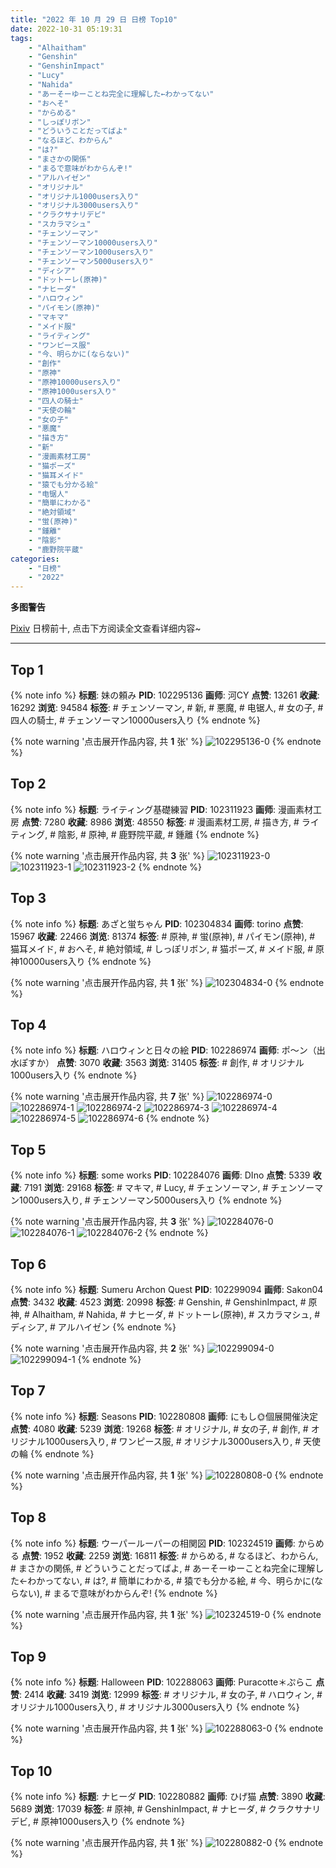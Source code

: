 ```yaml
---
title: "2022 年 10 月 29 日 日榜 Top10"
date: 2022-10-31 05:19:31
tags:
    - "Alhaitham"
    - "Genshin"
    - "GenshinImpact"
    - "Lucy"
    - "Nahida"
    - "あーそーゆーことね完全に理解した←わかってない"
    - "おへそ"
    - "からめる"
    - "しっぽリボン"
    - "どういうことだってばよ"
    - "なるほど、わからん"
    - "は?"
    - "まさかの関係"
    - "まるで意味がわからんぞ!"
    - "アルハイゼン"
    - "オリジナル"
    - "オリジナル1000users入り"
    - "オリジナル3000users入り"
    - "クラクサナリデビ"
    - "スカラマシュ"
    - "チェンソーマン"
    - "チェンソーマン10000users入り"
    - "チェンソーマン1000users入り"
    - "チェンソーマン5000users入り"
    - "ディシア"
    - "ドットーレ(原神)"
    - "ナヒーダ"
    - "ハロウィン"
    - "パイモン(原神)"
    - "マキマ"
    - "メイド服"
    - "ライティング"
    - "ワンピース服"
    - "今、明らかに(ならない)"
    - "創作"
    - "原神"
    - "原神10000users入り"
    - "原神1000users入り"
    - "四人の騎士"
    - "天使の輪"
    - "女の子"
    - "悪魔"
    - "描き方"
    - "新"
    - "漫画素材工房"
    - "猫ポーズ"
    - "猫耳メイド"
    - "猿でも分かる絵"
    - "电锯人"
    - "簡単にわかる"
    - "絶対領域"
    - "蛍(原神)"
    - "鍾離"
    - "陰影"
    - "鹿野院平蔵"
categories:
    - "日榜"
    - "2022"
---
```


<i class="fa fa-triangle-exclamation"></i>**多图警告**<i class="fa fa-triangle-exclamation"></i>

[Pixiv](https://www.pixiv.net/) 日榜前十, 点击下方阅读全文查看详细内容~

<!-- more -->

---

## Top 1

{% note info %}
**标题**: 妹の頼み
**PID**: 102295136 **画师**: 河CY
**点赞**: 13261 **收藏**: 16292 **浏览**: 94584
**标签**: # チェンソーマン, # 新, # 悪魔, # 电锯人, # 女の子, # 四人の騎士, # チェンソーマン10000users入り
{% endnote %}

{% note warning '点击展开作品内容, 共 **1** 张' %}
![102295136-0](https://i.pixiv.re/img-original/img/2022/10/28/17/59/33/102295136_p0.jpg)
{% endnote %}

## Top 2

{% note info %}
**标题**: ライティング基礎練習
**PID**: 102311923 **画师**: 漫画素材工房
**点赞**: 7280 **收藏**: 8986 **浏览**: 48550
**标签**: # 漫画素材工房, # 描き方, # ライティング, # 陰影, # 原神, # 鹿野院平蔵, # 鍾離
{% endnote %}

{% note warning '点击展开作品内容, 共 **3** 张' %}
![102311923-0](https://i.pixiv.re/img-original/img/2022/10/29/08/00/02/102311923_p0.jpg)
![102311923-1](https://i.pixiv.re/img-original/img/2022/10/29/08/00/02/102311923_p1.jpg)
![102311923-2](https://i.pixiv.re/img-original/img/2022/10/29/08/00/02/102311923_p2.jpg)
{% endnote %}

## Top 3

{% note info %}
**标题**: あざと蛍ちゃん
**PID**: 102304834 **画师**: torino
**点赞**: 15967 **收藏**: 22466 **浏览**: 81374
**标签**: # 原神, # 蛍(原神), # パイモン(原神), # 猫耳メイド, # おへそ, # 絶対領域, # しっぽリボン, # 猫ポーズ, # メイド服, # 原神10000users入り
{% endnote %}

{% note warning '点击展开作品内容, 共 **1** 张' %}
![102304834-0](https://i.pixiv.re/img-original/img/2022/10/29/00/00/07/102304834_p0.jpg)
{% endnote %}

## Top 4

{% note info %}
**标题**: ハロウィンと日々の絵
**PID**: 102286974 **画师**: ポ～ン（出水ぽすか）
**点赞**: 3070 **收藏**: 3563 **浏览**: 31405
**标签**: # 創作, # オリジナル1000users入り
{% endnote %}

{% note warning '点击展开作品内容, 共 **7** 张' %}
![102286974-0](https://i.pixiv.re/img-original/img/2022/10/28/07/30/02/102286974_p0.jpg)
![102286974-1](https://i.pixiv.re/img-original/img/2022/10/28/07/30/02/102286974_p1.jpg)
![102286974-2](https://i.pixiv.re/img-original/img/2022/10/28/07/30/02/102286974_p2.jpg)
![102286974-3](https://i.pixiv.re/img-original/img/2022/10/28/07/30/02/102286974_p3.jpg)
![102286974-4](https://i.pixiv.re/img-original/img/2022/10/28/07/30/02/102286974_p4.jpg)
![102286974-5](https://i.pixiv.re/img-original/img/2022/10/28/07/30/02/102286974_p5.jpg)
![102286974-6](https://i.pixiv.re/img-original/img/2022/10/28/07/30/02/102286974_p6.jpg)
{% endnote %}

## Top 5

{% note info %}
**标题**: some works
**PID**: 102284076 **画师**: DIno
**点赞**: 5339 **收藏**: 7191 **浏览**: 29168
**标签**: # マキマ, # Lucy, # チェンソーマン, # チェンソーマン1000users入り, # チェンソーマン5000users入り
{% endnote %}

{% note warning '点击展开作品内容, 共 **3** 张' %}
![102284076-0](https://i.pixiv.re/img-original/img/2022/10/28/02/16/15/102284076_p0.jpg)
![102284076-1](https://i.pixiv.re/img-original/img/2022/10/28/02/16/15/102284076_p1.jpg)
![102284076-2](https://i.pixiv.re/img-original/img/2022/10/28/02/16/15/102284076_p2.jpg)
{% endnote %}

## Top 6

{% note info %}
**标题**: Sumeru Archon Quest
**PID**: 102299094 **画师**: Sakon04
**点赞**: 3432 **收藏**: 4523 **浏览**: 20998
**标签**: # Genshin, # GenshinImpact, # 原神, # Alhaitham, # Nahida, # ナヒーダ, # ドットーレ(原神), # スカラマシュ, # ディシア, # アルハイゼン
{% endnote %}

{% note warning '点击展开作品内容, 共 **2** 张' %}
![102299094-0](https://i.pixiv.re/img-original/img/2022/10/28/20/40/30/102299094_p0.jpg)
![102299094-1](https://i.pixiv.re/img-original/img/2022/10/28/20/40/30/102299094_p1.jpg)
{% endnote %}

## Top 7

{% note info %}
**标题**: Seasons
**PID**: 102280808 **画师**: にもし🌞個展開催決定
**点赞**: 4080 **收藏**: 5239 **浏览**: 19268
**标签**: # オリジナル, # 女の子, # 創作, # オリジナル1000users入り, # ワンピース服, # オリジナル3000users入り, # 天使の輪
{% endnote %}

{% note warning '点击展开作品内容, 共 **1** 张' %}
![102280808-0](https://i.pixiv.re/img-original/img/2022/10/28/00/00/04/102280808_p0.png)
{% endnote %}

## Top 8

{% note info %}
**标题**: ウーパールーパーの相関図
**PID**: 102324519 **画师**: からめる
**点赞**: 1952 **收藏**: 2259 **浏览**: 16811
**标签**: # からめる, # なるほど、わからん, # まさかの関係, # どういうことだってばよ, # あーそーゆーことね完全に理解した←わかってない, # は?, # 簡単にわかる, # 猿でも分かる絵, # 今、明らかに(ならない), # まるで意味がわからんぞ!
{% endnote %}

{% note warning '点击展开作品内容, 共 **1** 张' %}
![102324519-0](https://i.pixiv.re/img-original/img/2022/10/29/19/09/15/102324519_p0.png)
{% endnote %}

## Top 9

{% note info %}
**标题**: Halloween
**PID**: 102288063 **画师**: Puracotte＊ぷらこ
**点赞**: 2414 **收藏**: 3419 **浏览**: 12999
**标签**: # オリジナル, # 女の子, # ハロウィン, # オリジナル1000users入り, # オリジナル3000users入り
{% endnote %}

{% note warning '点击展开作品内容, 共 **1** 张' %}
![102288063-0](https://i.pixiv.re/img-original/img/2022/10/28/09/27/11/102288063_p0.jpg)
{% endnote %}

## Top 10

{% note info %}
**标题**: ナヒーダ
**PID**: 102280882 **画师**: ひげ猫
**点赞**: 3890 **收藏**: 5689 **浏览**: 17039
**标签**: # 原神, # GenshinImpact, # ナヒーダ, # クラクサナリデビ, # 原神1000users入り
{% endnote %}

{% note warning '点击展开作品内容, 共 **1** 张' %}
![102280882-0](https://i.pixiv.re/img-original/img/2022/10/29/04/12/03/102280882_p0.jpg)
{% endnote %}
